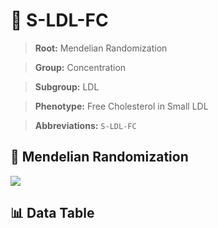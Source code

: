 # 🧪 S-LDL-FC

> **Root:** Mendelian Randomization

> **Group:** Concentration  

> **Subgroup:** LDL

> **Phenotype:** Free Cholesterol in Small LDL  

> **Abbreviations:** `S-LDL-FC`

## 🧬 Mendelian Randomization  

<img src="/MR/Figures/Inverse/ShengxianLDLhengxianFC.png"/>


## 📊 Data Table


<CsvTableMRI src="/MR/Data/Inverse/ShengxianLDLhengxianFC.csv"/>
